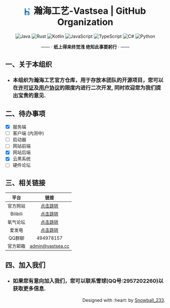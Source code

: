 <div align="center">
    <h1><a><img src="https://github.com/TeamVastsea/.github/blob/main/profile/Logo-SVG-Circle.svg" alt="" width="3%" height="3%" style="vertical-align: middle;"/>&nbsp;&nbsp;瀚海工艺-Vastsea | GitHub Organization</a></h1>
</div>

<p align="center">
    <img alt="Java" src="https://img.shields.io/badge/java-%23ED8B00.svg?style=for-the-badge&logo=openjdk&logoColor=white"/>
    <img alt="Rust" src="https://img.shields.io/badge/rust-%23000000.svg?style=for-the-badge&logo=rust&logoColor=white"/>
    <img alt="Kotlin" src="https://img.shields.io/badge/kotlin-%237F52FF.svg?style=for-the-badge&logo=kotlin&logoColor=white"/>
    <img alt="JavaScript" src="https://img.shields.io/badge/javascript-%23323330.svg?style=for-the-badge&logo=javascript&logoColor=%23F7DF1E"/>
    <img alt="TypeScript" src="https://img.shields.io/badge/typescript-%23007ACC.svg?style=for-the-badge&logo=typescript&logoColor=white"/>
    <img alt="C#" src="https://img.shields.io/badge/c%23-%23239120.svg?style=for-the-badge&logo=c-sharp&logoColor=white"/>
    <img alt="Python" src="https://img.shields.io/badge/python-3670A0?style=for-the-badge&logo=python&logoColor=ffdd54"/>
</p>

<p align="center">
    —— · <b>纸上得来终觉浅  绝知此事要躬行</b> · ——
</p>

## 一、关于本组织

- ### 本组织为瀚海工艺官方仓库，用于存放本团队的开源项目，您可以在[许可证](https://choosealicense.com/)及[用户协议](https://www.vastsea.cc/user-agreement)的限度内进行二次开发, 同时欢迎您为我们提出宝贵的意见.

## 二、待办事项

- [x] 服务端
- [ ] 客户端 (内测中)
- [ ] 启动器
- [ ] 网站前端
- [x] 网站后端
- [x] 云黑系统
- [ ] 硬件论坛

## 三、相关链接

|    平台    |                         链接                         |
|:--------:|:--------------------------------------------------:|
|   官方网站   |           [点击跳转](https://www.vastsea.cc)           |
| Bilibili |   [点击跳转](https://space.bilibili.com/2126404404)    |
|   氧气论坛   | [点击跳转](https://bbs.oxygenstudio.cn/categories/58/) |
|   爱发电    |        [点击跳转](https://afdian.net/a/vastsea)        |
|   QQ群聊   |                     494978157                      |
|   官方邮箱   |                  admin@vastsea.cc                  |

## 四、加入我们

- ### 如果您有意向加入我们，您可以联系雪球(QQ号:2957202260)以获取更多信息.

<p align="right">
    Designed with :heart: by <a href="https://github.com/SnowballXueQiu" target="_blank">Snowball_233</a>.
</p>
